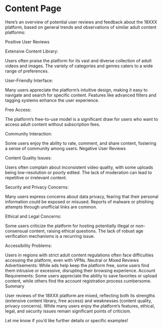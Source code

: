 # Content Page

Here’s an overview of potential ‌user reviews and feedback‌ about the ‌18XXX‌ platform, based on general trends and observations of similar adult content platforms:

Positive User Reviews‌

Extensive Content Library‌:

Users often praise the platform for its vast and diverse collection of adult videos and images.
The variety of categories and genres caters to a wide range of preferences.

User-Friendly Interface‌:

Many users appreciate the platform’s intuitive design, making it easy to navigate and search for specific content.
Features like advanced filters and tagging systems enhance the user experience.

Free Access‌:

The platform’s free-to-use model is a significant draw for users who want to access adult content without subscription fees.

Community Interaction‌:

Some users enjoy the ability to rate, comment, and share content, fostering a sense of community among users.
Negative User Reviews‌

Content Quality Issues‌:

Users often complain about inconsistent video quality, with some uploads being low-resolution or poorly edited.
The lack of moderation can lead to repetitive or irrelevant content.

Security and Privacy Concerns‌:

Many users express concerns about data privacy, fearing that their personal information could be exposed or misused.
Reports of malware or phishing attempts through unofficial links are common.

Ethical and Legal Concerns‌:

Some users criticize the platform for hosting potentially illegal or non-consensual content, raising ethical questions.
The lack of robust age verification mechanisms is a recurring issue.

Accessibility Problems‌:

Users in regions with strict adult content regulations often face difficulties accessing the platform, even with VPNs.
Neutral or Mixed Reviews‌
Advertisements‌:
While ads help keep the platform free, some users find them intrusive or excessive, disrupting their browsing experience.
Account Requirements‌:
Some users appreciate the ability to save favorites or upload content, while others find the account registration process cumbersome.
Summary‌

User reviews of the ‌18XXX‌ platform are mixed, reflecting both its strengths (extensive content library, free access) and weaknesses (content quality, privacy concerns). While many users enjoy the platform’s features, ethical, legal, and security issues remain significant points of criticism.

Let me know if you’d like further details or specific examples!
